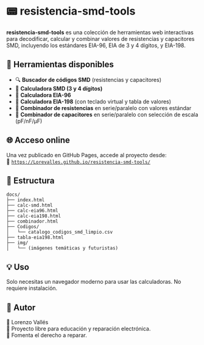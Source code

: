 # 📟 resistencia-smd-tools

**resistencia-smd-tools** es una colección de herramientas web interactivas para decodificar, calcular y combinar valores de resistencias y capacitores SMD, incluyendo los estándares EIA-96, EIA de 3 y 4 dígitos, y EIA-198.

## 🔧 Herramientas disponibles

- 🔍 **Buscador de códigos SMD** (resistencias y capacitores)
- 🧮 **Calculadora SMD (3 y 4 dígitos)**
- 📐 **Calculadora EIA-96**
- 🧠 **Calculadora EIA-198** (con teclado virtual y tabla de valores)
- 🔗 **Combinador de resistencias** en serie/paralelo con valores estándar
- 🔗 **Combinador de capacitores** en serie/paralelo con selección de escala (pF/nF/µF)

## 🌐 Acceso online

Una vez publicado en GitHub Pages, accede al proyecto desde:  
📎 [`https://Lorevalles.github.io/resistencia-smd-tools/`](https://Lorevalles.github.io/resistencia-smd-tools/)

## 📁 Estructura

```
docs/
├── index.html
├── calc-smd.html
├── calc-eia96.html
├── calc-eia198.html
├── combinador.html
├── Codigos/
│   └── catalogo_codigos_smd_limpio.csv
├── tabla-eia198.html
├── img/
│   └── (imágenes temáticas y futuristas)
```

## 💡 Uso

Solo necesitas un navegador moderno para usar las calculadoras. No requiere instalación.

## 👤 Autor

📌 Lorenzo Vallés  
💚 Proyecto libre para educación y reparación electrónica.  
🔧 Fomenta el derecho a reparar.